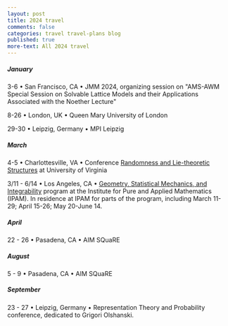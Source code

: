 ```yaml
---
layout: post
title: 2024 travel
comments: false
categories: travel travel-plans blog
published: true
more-text: All 2024 travel
---
```


##### January

3-6 &bull; San Francisco, CA &bull; JMM 2024, organizing session on "AMS-AWM Special Session on Solvable Lattice Models and their Applications Associated with the Noether Lecture"

8-26 &bull; London, UK &bull;
Queen Mary University of London

<!--more-->



29-30 &bull;
Leipzig, Germany &bull; MPI Leipzig

<!-- ##### February -->

##### March

4-5 &bull; Charlottesville, VA 
&bull;
Conference [Randomness and Lie-theoretic Structures](https://math.virginia.edu/random-lie-2024/) at University of Virginia

3/11 - 6/14 &bull; 
Los Angeles, CA &bull;
[Geometry, Statistical Mechanics, and Integrability](http://www.ipam.ucla.edu/programs/long-programs/geometry-statistical-mechanics-and-integrability/)
program at the Institute for Pure and Applied Mathematics (IPAM). 
In residence at IPAM for parts of the program, including March 11-29; April 15-26; May 20-June 14.


##### April

22 - 26
&bull; 
Pasadena, CA 
&bull; 
AIM SQuaRE

<!-- ##### May -->

<!-- ##### June -->

<!-- ##### July -->

##### August

5 - 9
&bull; 
Pasadena, CA 
&bull; 
AIM SQuaRE

##### September 

23 - 27 &bull; Leipzig, Germany &bull; 
Representation Theory and Probability conference, dedicated to Grigori Olshanski.

<!-- ##### October  -->

<!-- ##### November -->

<!-- ##### December -->
